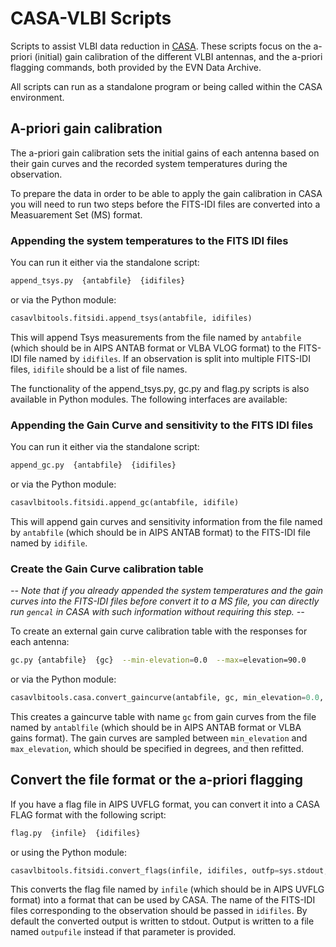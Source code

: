# CASA-VLBI Scripts

Scripts to assist VLBI data reduction in [CASA](https://casa.nrao.edu).
These scripts focus on the a-priori (initial) gain calibration of the
different VLBI antennas, and the a-priori flagging commands, both provided
by the EVN Data Archive.

All scripts can run as a standalone program or being called within the
CASA environment.


## A-priori gain calibration

The a-priori gain calibration sets the initial gains of each antenna
based on their gain curves and the recorded system temperatures during
the observation.

To prepare the data in order to be able to apply the gain calibration in
CASA you will need to run two steps before the FITS-IDI files are converted
into a Measuarement Set (MS) format.


### Appending the system temperatures to the FITS IDI files

You can run it either via the standalone script:

```bash
append_tsys.py  {antabfile}  {idifiles}
```
or via the Python module:
```python
casavlbitools.fitsidi.append_tsys(antabfile, idifiles)
```

This will append Tsys measurements from the file named by `antabfile` (which
should be in AIPS ANTAB format or VLBA VLOG format) to the FITS-IDI
file named by `idifiles`.  If an observation is split into multiple
FITS-IDI files, `idifile` should be a list of file names.



The functionality of the append_tsys.py, gc.py and flag.py scripts is
also available in Python modules.  The following interfaces are
available:


### Appending the Gain Curve and sensitivity to the FITS IDI files

You can run it either via the standalone script:
```bash
append_gc.py  {antabfile}  {idifiles}
```
or via the Python module:
```python
casavlbitools.fitsidi.append_gc(antabfile, idifile)
```
This will append gain curves and sensitivity information from the file named by
`antabfile` (which should be in AIPS ANTAB format) to the FITS-IDI
file named by `idifile`.


### Create the Gain Curve calibration table

*-- Note that if you already appended the system temperatures and the gain curves into the
FITS-IDI files before convert it to a MS file, you can directly run `gencal` in CASA
with such information without requiring this step. --*

To create an external gain curve calibration table with the responses for each antenna:
```bash
gc.py {antabfile}  {gc}  --min-elevation=0.0  --max=elevation=90.0
```
or via the Python module:
```python
casavlbitools.casa.convert_gaincurve(antabfile, gc, min_elevation=0.0, max_elevation=90.0)
```
This creates a gaincurve table with name `gc` from gain curves from the file
named by `antablfile` (which should be in AIPS ANTAB format or VLBA
gains format).  The gain curves are sampled between `min_elevation`
and `max_elevation`, which should be specified in degrees, and then
refitted.


## Convert the file format or the a-priori flagging

If you have a flag file in AIPS UVFLG format, you can convert it into a
CASA FLAG format with the following script:
```bash
flag.py  {infile}  {idifiles}
```
or using the Python module:
```python
casavlbitools.fitsidi.convert_flags(infile, idifiles, outfp=sys.stdout, outfile=None)
```

This converts the flag file named by `infile` (which should be in AIPS UVFLG
format) into a format that can be used by CASA.  The name of the
FITS-IDI files corresponding to the observation should be passed in
`idifiles`.  By default the converted output is written to stdout.
Output is written to a file named `outpufile` instead if that
parameter is provided.
